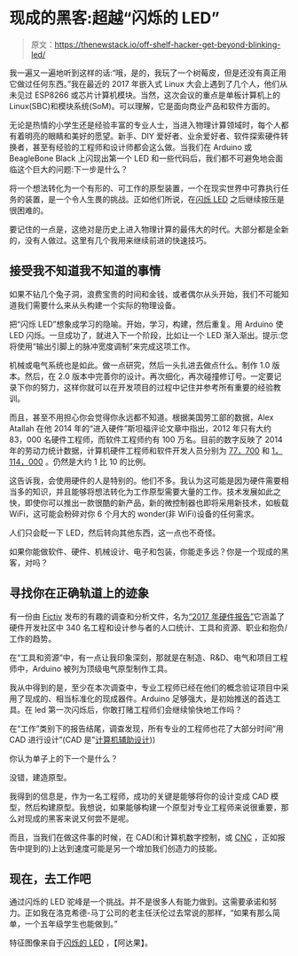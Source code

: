 # 现成的黑客:超越“闪烁的 LED”

> 原文：<https://thenewstack.io/off-shelf-hacker-get-beyond-blinking-led/>

我一遍又一遍地听到这样的话:“哦，是的，我玩了一个树莓皮，但是还没有真正用它做过任何东西。”我在最近的 2017 年嵌入式 Linux 大会上遇到了几个人，他们从未见过 ESP8266 或芯片计算机模块。当然，这次会议的重点是单板计算机上的 Linux(SBC)和模块系统(SoM)。可以理解，它是面向商业产品和软件方面的。

无论是热情的小学生还是经验丰富的专业人士，当进入物理计算领域时，每个人都有着明亮的眼睛和美好的愿望。新手、DIY 爱好者、业余爱好者、软件探索硬件转换者，甚至有经验的工程师和设计师都会这么做。当我们在 Arduino 或 BeagleBone Black 上闪现出第一个 LED 和一些代码后，我们都不可避免地会面临这个巨大的问题:下一步是什么？

将一个想法转化为一个有形的、可工作的原型装置，一个在现实世界中可靠执行任务的装置，是一个令人生畏的挑战。正如他们所说，在[闪烁 LED](https://learn.adafruit.com/adafruit-arduino-lesson-2-leds/blinking-the-led) 之后继续按压是很困难的。

要记住的一点是，这绝对是历史上进入物理计算的最伟大的时代。大部分都是全新的，没有人做过。这里有几个我用来继续前进的快速技巧。

## 接受我不知道我不知道的事情

如果不钻几个兔子洞，浪费宝贵的时间和金钱，或者偶尔从头开始，我们不可能知道我们需要什么来从头构建一个实际的物理设备。

把“闪烁 LED”想象成学习的隐喻。开始，学习，构建，然后重复。用 Arduino 使 LED 闪烁。一旦成功了，就进入下一个阶段，比如让一个 LED 渐入渐出。提示:您将使用“输出引脚上的脉冲宽度调制”来完成这项工作。

机械或电气系统也是如此。做一点研究，然后一头扎进去做点什么。制作 1.0 版本。然后，在 2.0 版本中完善你的设计。再次细化，再次碰撞修订号。一定要记录下你的努力，这样你就可以在开发项目的过程中记住并参考所有重要的经验教训。

而且，甚至不用担心你会觉得你永远都不知道。根据美国劳工部的数据，Alex Atallah 在他 2014 年的“进入硬件”斯坦福评论文章中指出，2012 年只有大约 83，000 名硬件工程师，而软件工程师约有 100 万名。目前的数字反映了 2014 年的劳动力统计数据，计算机硬件工程师和软件开发人员分别为 [77，700](https://www.bls.gov/ooh/architecture-and-engineering/computer-hardware-engineers.htm) 和 [1，114，000](https://www.bls.gov/ooh/computer-and-information-technology/software-developers.htm) 。仍然是大约 1 比 10 的比例。

这告诉我，会使用硬件的人是特别的。他们不多。我认为这可能是因为硬件需要相当多的知识，并且能够将想法转化为工作原型需要大量的工作。技术发展如此之快，即使你可以推出一款很酷的新产品，新的微控制器也即将采用新技术，如板载 WiFi，这可能会粉碎对你 6 个月大的 wonder(非 WiFi)设备的任何需求。

人们只会眨一下 LED，然后转向其他东西，这一点也不奇怪。

如果你能做软件、硬件、机械设计、电子和包装，你能走多远？你是一个现成的黑客，对吗？

## 寻找你在正确轨道上的迹象

有一份由 [Fictiv](https://www.fictiv.com) 发布的有趣的调查和分析文件，名为[“2017 年硬件报告”](https://www.fictiv.com/blog/2017-state-of-hardware-report)它涵盖了硬件开发社区中 340 名工程和设计参与者的人口统计、工具和资源、职业和抱负/工作的趋势。

在“工具和资源”中，有一点让我印象深刻，那就是在制造、R&D、电气和项目工程师中，Arduino 被列为顶级电气原型制作工具。

我从中得到的是，至少在本次调查中，专业工程师已经在他们的概念验证项目中采用了现成的、相当标准化的现成器件。Arduino 足够强大，是初始推送的首选工具。在 led 第一次闪烁后，你敢打赌工程师们会继续愉快地工作吗？

在“工作”类别下的报告结尾，调查发现，所有专业的工程师也花了大部分时间“用 CAD 进行设计”(CAD 是"[计算机辅助设计](http://www.autodesk.com/solutions/cad-software)))

你认为单子上的下一个是什么？

没错，建造原型。

我得到的信息是，作为一名工程师，成功的关键是能够将你的设计变成 CAD 模型，然后构建原型。我想说，如果能够构建一个原型对专业工程师来说很重要，那么对现成的黑客来说又何尝不是呢。

而且，当我们在做这件事的时候，在 CAD(和计算机数字控制，或 [CNC](http://www.thomasnet.com/about/cnc-machining-45330503.html) ，正如报告中提到的)上达到速度可能是另一个增加我们创造力的技能。

## 现在，去工作吧

通过闪烁的 LED 驼峰是一个挑战。并不是很多人有能力做到。这需要承诺和努力。正如我在洛克希德-马丁公司的老主任沃伦过去常说的那样，“如果有那么简单，一个五年级学生也能做到。”

特征图像来自于[闪烁的 LED](https://learn.adafruit.com/adafruit-arduino-lesson-2-leds/blinking-the-led) ，【阿达果】。

<svg xmlns:xlink="http://www.w3.org/1999/xlink" viewBox="0 0 68 31" version="1.1"><title>Group</title> <desc>Created with Sketch.</desc></svg>